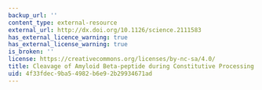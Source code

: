 ```yaml
---
backup_url: ''
content_type: external-resource
external_url: http://dx.doi.org/10.1126/science.2111583
has_external_licence_warning: true
has_external_license_warning: true
is_broken: ''
license: https://creativecommons.org/licenses/by-nc-sa/4.0/
title: Cleavage of Amyloid Beta-peptide during Constitutive Processing of its Precursor
uid: 4f33fdec-9ba5-4982-b6e9-2b29934671ad
---
```

